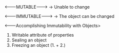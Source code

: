 <---MUTABLE--->
-> Unable to change

<---IMMUTABLE--->
-> The object can be changed

<---Accomplishing Immutability with Objects>
1. Writable attribute of properties
2. Sealing an object
3. Freezing an object (1. + 2.)